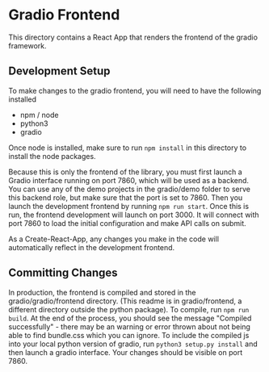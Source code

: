 # Gradio Frontend

This directory contains a React App that renders the frontend of the gradio framework.

## Development Setup

To make changes to the gradio frontend, you will need to have the following installed
- npm / node
- python3
- gradio

Once node is installed, make sure to run `npm install` in this directory to install the node packages.

Because this is only the frontend of the library, you must first launch a Gradio interface running on port 7860, which will be used as a backend. You can use any of the demo projects in the gradio/demo folder to serve this backend role, but make sure that the port is set to 7860. Then you launch the development frontend by running `npm run start`. Once this is run, the frontend development will launch on port 3000. It will connect with port 7860 to load the initial configuration and make API calls on submit. 

As a Create-React-App, any changes you make in the code will automatically reflect in the development frontend.

## Committing Changes

In production, the frontend is compiled and stored in the gradio/gradio/frontend directory. (This readme is in gradio/frontend, a different directory outside the python package). To compile, run `npm run build`. At the end of the process, you should see the message "Compiled successfully" - there may be an warning or error thrown about not being able to find bundle.css which you can ignore. To include the compiled js into your local python version of gradio, run `python3 setup.py install` and then launch a gradio interface. Your changes should be visible on port 7860.
